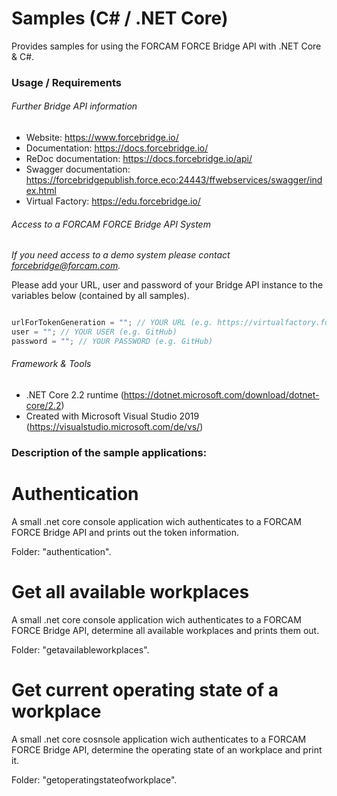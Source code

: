 # Samples (C# / .NET Core)

Provides samples for using the FORCAM FORCE Bridge API with .NET Core & C#.

### Usage / Requirements

###### Further Bridge API information

* Website: https://www.forcebridge.io/
* Documentation: https://docs.forcebridge.io/
* ReDoc documentation: https://docs.forcebridge.io/api/
* Swagger documentation: https://forcebridgepublish.force.eco:24443/ffwebservices/swagger/index.html
* Virtual Factory: https://edu.forcebridge.io/

###### Access to a FORCAM FORCE Bridge API System

_If you need access to a demo system please contact forcebridge@forcam.com._

Please add your URL, user and password of your Bridge API instance to the variables below (contained by all samples).

```csharp

urlForTokenGeneration = ""; // YOUR URL (e.g. https://virtualfactory.force.eco:24443/ffwebservices/)
user = ""; // YOUR USER (e.g. GitHub)
password = ""; // YOUR PASSWORD (e.g. GitHub)

```

###### Framework & Tools

* .NET Core 2.2 runtime (https://dotnet.microsoft.com/download/dotnet-core/2.2)
* Created with Microsoft Visual Studio 2019 (https://visualstudio.microsoft.com/de/vs/)

### Description of the sample applications:

# Authentication

A small .net core console application wich authenticates to a FORCAM FORCE Bridge API and prints out the token information.

Folder: "authentication".

# Get all available workplaces

A small .net core console application wich authenticates to a FORCAM FORCE Bridge API, determine all available workplaces and prints them out.

Folder: "getavailableworkplaces".

# Get current operating state of a workplace

A small .net core cosnsole application wich authenticates to a FORCAM FORCE Bridge API, determine the operating state of an workplace and print it.

Folder: "getoperatingstateofworkplace".

